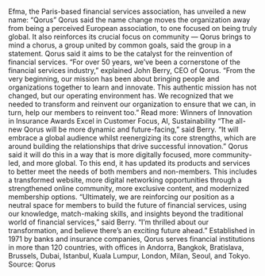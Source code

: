 Efma, the Paris-based financial services association, has unveiled a new name: “Qorus”
Qorus said the name change moves the organization away from being a perceived European association, to one focused on being truly global. It also reinforces its crucial focus on community — Qorus brings to mind a chorus, a group united by common goals, said the group in a statement.
Qorus said it aims to be the catalyst for the reinvention of financial services.
“For over 50 years, we’ve been a cornerstone of the financial services industry,” explained John Berry, CEO of Qorus. “From the very beginning, our mission has been about bringing people and organizations together to learn and innovate. This authentic mission has not changed, but our operating environment has. We recognized that we needed to transform and reinvent our organization to ensure that we can, in turn, help our members to reinvent too.”
Read more: Winners of Innovation in Insurance Awards Excel in Customer Focus, AI, Sustainability
“The all-new Qorus will be more dynamic and future-facing,” said Berry. “It will embrace a global audience whilst reenergizing its core strengths, which are around building the relationships that drive successful innovation.”
Qorus said it will do this in a way that is more digitally focused, more community-led, and more global. To this end, it has updated its products and services to better meet the needs of both members and non-members. This includes a transformed website, more digital networking opportunities through a strengthened online community, more exclusive content, and modernized membership options.
“Ultimately, we are reinforcing our position as a neutral space for members to build the future of financial services, using our knowledge, match-making skills, and insights beyond the traditional world of financial services,” said Berry. “I’m thrilled about our transformation, and believe there’s an exciting future ahead.”
Established in 1971 by banks and insurance companies, Qorus serves financial institutions in more than 120 countries, with offices in Andorra, Bangkok, Bratislava, Brussels, Dubai, Istanbul, Kuala Lumpur, London, Milan, Seoul, and Tokyo.
Source: Qorus